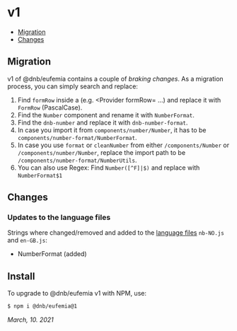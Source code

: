 # v1

- [Migration](#migration)
- [Changes](#changes)

## Migration

v1 of @dnb/eufemia contains a couple of _braking changes_. As a migration process, you can simply search and replace:

1. Find `formRow` inside a (e.g. <Provider formRow= ...) and replace it with `FormRow` (PascalCase).
1. Find the `Number` component and rename it with `NumberFormat`.
1. Find the `dnb-number` and replace it with `dnb-number-format`.
1. In case you import it from `components/number/Number`, it has to be `components/number-format/NumberFormat`.
1. In case you use `format` or `cleanNumber` from either `/components/Number` or `/components/number/Number`, replace the import path to be `/components/number-format/NumberUtils`.
1. You can also use Regex: Find `Number([^F]|$)` and replace with `NumberFormat$1`

## Changes

### Updates to the language files

Strings where changed/removed and added to the [language files](/uilib/usage/customisation/localization) `nb-NO.js` and `en-GB.js`:

- NumberFormat (added)

## Install

To upgrade to @dnb/eufemia v1 with NPM, use:

```bash
$ npm i @dnb/eufemia@1
```

_March, 10. 2021_
